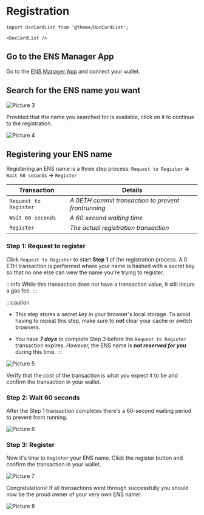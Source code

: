 # Registration

```mdx-code-block
import DocCardList from '@theme/DocCardList';

<DocCardList />
```

## Go to the ENS Manager App
Go to the [ENS Manager App](https://app.ens.domains) and connect your wallet.

## Search for the ENS name you want
![Picture 3](/img/register_name_img3.webp)

Provided that the name you searched for is available, click on it to continue to the registration.

![Picture 4](/img/register_name_img4.webp)

## Registering your ENS name
Registering an ENS name is a three step process:
`Request to Register` **→** `Wait 60 seconds` **→** `Register`

| Transaction           | Details                                             |
|-----------------------|-----------------------------------------------------|
| `Request to Register` | *A 0ETH commit transaction to prevent frontrunning* |
| `Wait 60 seconds`     | *A 60 second waiting time*                          |
| `Register`            | *The actual registration transaction*               |


### Step 1: Request to register
Click `Request to Register` to start **Step 1** of the registration process.
A 0 ETH transaction is performed where your name is hashed with a secret key so that no one else can view the name you're trying to register.

:::info
While this transaction does not have a transaction value, it still incurs a gas fee.
:::

:::caution
* This step stores a *secret key* in your browser's local storage. To avoid having to repeat this step, make sure to ***not*** clear your cache or switch browsers.

* You have ***7 days*** to complete Step 3 before the `Request to Register` transaction expires. *However,* the ENS name is ***not reserved for you*** during this time.
:::

![Picture 5](/img/register_name_img5.webp)

Verify that the cost of the transaction is what you expect it to be and confirm the transaction in your wallet.

### Step 2: Wait 60 seconds
After the Step 1 transaction completes there's a 60-second waiting period to prevent front running.

![Picture 6](/img/register_name_img6.webp)

### Step 3: Register
Now it's time to `Register` your ENS name. Click the register button and confirm the transaction in your wallet.

![Picture 7](/img/register_name_img7.webp)

Congratulations! If all transactions went through successfully you should now be the proud owner of your very own ENS name!

![Picture 8](/img/register_name_img8.webp)
